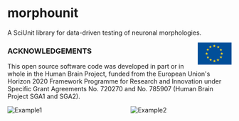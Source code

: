 # morphounit
A SciUnit library for data-driven testing of neuronal morphologies.

<div><img src="https://raw.githubusercontent.com/appukuttan-shailesh/morphounit/master/eu_logo.jpg" alt="EU Logo" width="15%" align="right"></div>

### ACKNOWLEDGEMENTS
This open source software code was developed in part or in whole in the Human Brain Project, funded from the European Union's Horizon 2020 Framework Programme for Research and Innovation under Specific Grant Agreements No. 720270 and No. 785907 (Human Brain Project SGA1 and SGA2).

<div>
  <img src="https://github.com/pedroernesto/morphounit/blob/master/prediction_allPlots_axon_FSI_pop.png" alt="Example1" width="45%" align="below"> <img src="https://github.com/pedroernesto/morphounit/blob/master/score_barPlots_FSI_mean.png" alt="Example2" width="45%" align="right">
</div>
